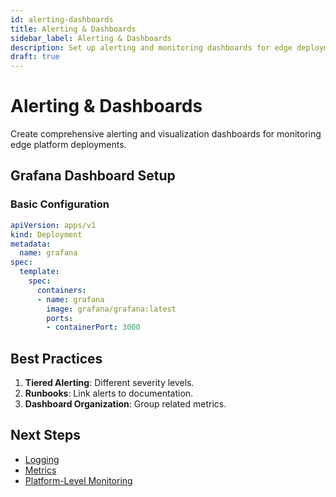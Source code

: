 ```yaml
---
id: alerting-dashboards
title: Alerting & Dashboards
sidebar_label: Alerting & Dashboards
description: Set up alerting and monitoring dashboards for edge deployments
draft: true
---
```


# Alerting & Dashboards

Create comprehensive alerting and visualization dashboards for monitoring edge platform deployments.

## Grafana Dashboard Setup

### Basic Configuration
```yaml
apiVersion: apps/v1
kind: Deployment
metadata:
  name: grafana
spec:
  template:
    spec:
      containers:
      - name: grafana
        image: grafana/grafana:latest
        ports:
        - containerPort: 3000
```

## Best Practices

1. **Tiered Alerting**: Different severity levels.
2. **Runbooks**: Link alerts to documentation.
3. **Dashboard Organization**: Group related metrics.

## Next Steps

- [Logging](./logging.md)
- [Metrics](./metrics.md)
- [Platform-Level Monitoring](./platform-level-monitoring.md)
